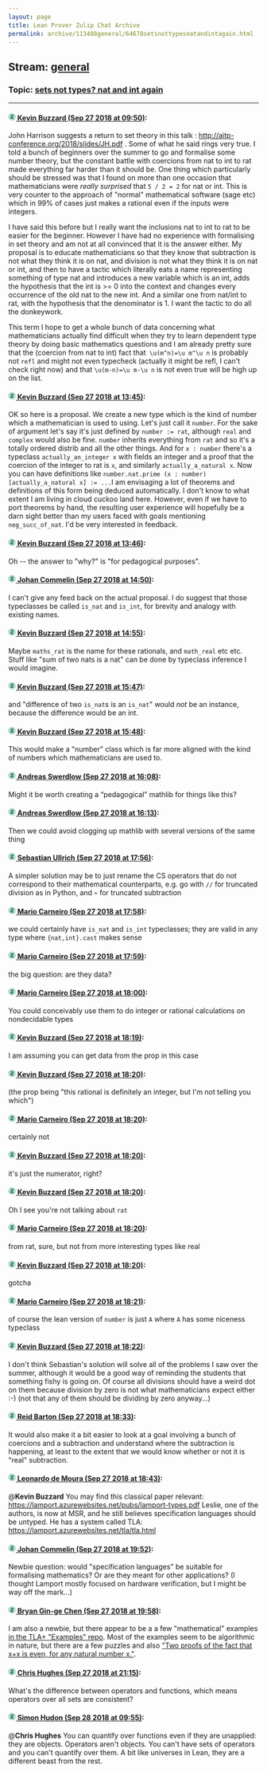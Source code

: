 ```yaml
---
layout: page
title: Lean Prover Zulip Chat Archive 
permalink: archive/113488general/64678setsnottypesnatandintagain.html
---
```


## Stream: [general](index.html)
### Topic: [sets not types? nat and int again](64678setsnottypesnatandintagain.html)

---

#### [![Click to go to Zulip](../../assets/img/zulip2.png) Kevin Buzzard (Sep 27 2018 at 09:50)](https://leanprover.zulipchat.com/#narrow/stream/113488-general/topic/sets%20not%20types%3F%20nat%20and%20int%20again/near/134728630):
John Harrison suggests a return to set theory in this talk : http://aitp-conference.org/2018/slides/JH.pdf . Some of what he said rings very true. I told a bunch of beginners over the summer to go and formalise some number theory, but the constant battle with coercions from nat to int to rat made everything far harder than it should be. One thing which particularly should be stressed was that I found on more than one occasion that mathematicians were *really surprised* that `5 / 2 = 2` for nat or int. This is very counter to the approach of "normal" mathematical software (sage etc) which in 99% of cases just makes a rational even if the inputs were integers. 

I have said this before but I really want the inclusions nat to int to rat to be easier for the beginner. However I have had no experience with formalising in set theory and am not at all convinced that it is the answer either. My proposal is to educate mathematicians so that they know that subtraction is not what they think it is on nat, and division is not what they think it is on nat or int, and then to have a tactic which literally eats a name representing something of type nat and introduces a new variable which is an int, adds the hypothesis that the int is >= 0 into the context and changes every occurrence of the old nat to the new int. And a similar one from nat/int to rat, with the hypothesis that the denominator is 1. I want the tactic to do all the donkeywork. 

This term I hope to get a whole bunch of data concerning what mathematicians actually find difficult when they try to learn dependent type theory by doing basic mathematics questions and I am already pretty sure that the (coercion from nat to int) fact that` \u(m^n)=\u m^\u n` is probably not `refl` and might not even typecheck (actually it might be refl, I can't check right now) and that `\u(m-n)=\u m-\u n` is not even true will be high up on the list.

#### [![Click to go to Zulip](../../assets/img/zulip2.png) Kevin Buzzard (Sep 27 2018 at 13:45)](https://leanprover.zulipchat.com/#narrow/stream/113488-general/topic/sets%20not%20types%3F%20nat%20and%20int%20again/near/134738904):
OK so here is a proposal. We create a new type which is the kind of number which a mathematician is used to using. Let's just call it `number`. For the sake of argument let's say it's just defined by `number := rat`, although `real` and `complex` would also be fine. `number` inherits everything from `rat` and so it's a totally ordered distrib and all the other things. And for `x : number` there's a typeclass `actually_an_integer x` with fields an integer and a proof that the coercion of the integer to rat is `x`, and similarly `actually_a_natural x`. Now you can have definitions like `number.nat.prime (x : number) [actually_a_natural x] := ...`I am envisaging a lot of theorems and definitions of this form being deduced automatically. I don't know to what extent I am living in cloud cuckoo land here. However, even if we have to port theorems by hand, the resulting user experience will hopefully be a darn sight better than my users faced with goals mentioning `neg_succ_of_nat`. I'd be very interested in feedback.

#### [![Click to go to Zulip](../../assets/img/zulip2.png) Kevin Buzzard (Sep 27 2018 at 13:46)](https://leanprover.zulipchat.com/#narrow/stream/113488-general/topic/sets%20not%20types%3F%20nat%20and%20int%20again/near/134738938):
Oh -- the answer to "why?" is "for pedagogical purposes".

#### [![Click to go to Zulip](../../assets/img/zulip2.png) Johan Commelin (Sep 27 2018 at 14:50)](https://leanprover.zulipchat.com/#narrow/stream/113488-general/topic/sets%20not%20types%3F%20nat%20and%20int%20again/near/134742043):
I can't give any feed back on the actual proposal. I do suggest that those typeclasses be called `is_nat` and `is_int`, for brevity and analogy with existing names.

#### [![Click to go to Zulip](../../assets/img/zulip2.png) Kevin Buzzard (Sep 27 2018 at 14:55)](https://leanprover.zulipchat.com/#narrow/stream/113488-general/topic/sets%20not%20types%3F%20nat%20and%20int%20again/near/134742305):
Maybe `maths_rat` is the name for these rationals, and `math_real` etc etc. Stuff like "sum of two nats is a nat" can be done by typeclass inference I would imagine.

#### [![Click to go to Zulip](../../assets/img/zulip2.png) Kevin Buzzard (Sep 27 2018 at 15:47)](https://leanprover.zulipchat.com/#narrow/stream/113488-general/topic/sets%20not%20types%3F%20nat%20and%20int%20again/near/134745401):
and "difference of two `is_nat`s is an `is_nat`" would *not* be an instance, because the difference would be an int.

#### [![Click to go to Zulip](../../assets/img/zulip2.png) Kevin Buzzard (Sep 27 2018 at 15:48)](https://leanprover.zulipchat.com/#narrow/stream/113488-general/topic/sets%20not%20types%3F%20nat%20and%20int%20again/near/134745472):
This would make a "number" class which is far more aligned with the kind of numbers which mathematicians are used to.

#### [![Click to go to Zulip](../../assets/img/zulip2.png) Andreas Swerdlow (Sep 27 2018 at 16:08)](https://leanprover.zulipchat.com/#narrow/stream/113488-general/topic/sets%20not%20types%3F%20nat%20and%20int%20again/near/134746770):
Might it be worth creating a “pedagogical” mathlib for things like this?

#### [![Click to go to Zulip](../../assets/img/zulip2.png) Andreas Swerdlow (Sep 27 2018 at 16:13)](https://leanprover.zulipchat.com/#narrow/stream/113488-general/topic/sets%20not%20types%3F%20nat%20and%20int%20again/near/134747033):
Then we could avoid clogging up mathlib with several versions of the same thing

#### [![Click to go to Zulip](../../assets/img/zulip2.png) Sebastian Ullrich (Sep 27 2018 at 17:56)](https://leanprover.zulipchat.com/#narrow/stream/113488-general/topic/sets%20not%20types%3F%20nat%20and%20int%20again/near/134754586):
A simpler solution may be to just rename the CS operators that do not correspond to their mathematical counterparts, e.g. go with `//` for truncated division as in Python, and `∸` for truncated subtraction

#### [![Click to go to Zulip](../../assets/img/zulip2.png) Mario Carneiro (Sep 27 2018 at 17:58)](https://leanprover.zulipchat.com/#narrow/stream/113488-general/topic/sets%20not%20types%3F%20nat%20and%20int%20again/near/134754728):
we could certainly have `is_nat` and `is_int` typeclasses; they are valid in any type where `{nat,int}.cast` makes sense

#### [![Click to go to Zulip](../../assets/img/zulip2.png) Mario Carneiro (Sep 27 2018 at 17:59)](https://leanprover.zulipchat.com/#narrow/stream/113488-general/topic/sets%20not%20types%3F%20nat%20and%20int%20again/near/134754777):
the big question: are they data?

#### [![Click to go to Zulip](../../assets/img/zulip2.png) Mario Carneiro (Sep 27 2018 at 18:00)](https://leanprover.zulipchat.com/#narrow/stream/113488-general/topic/sets%20not%20types%3F%20nat%20and%20int%20again/near/134754907):
You could conceivably use them to do integer or rational calculations on nondecidable types

#### [![Click to go to Zulip](../../assets/img/zulip2.png) Kevin Buzzard (Sep 27 2018 at 18:19)](https://leanprover.zulipchat.com/#narrow/stream/113488-general/topic/sets%20not%20types%3F%20nat%20and%20int%20again/near/134756208):
I am assuming you can get data from the prop in this case

#### [![Click to go to Zulip](../../assets/img/zulip2.png) Kevin Buzzard (Sep 27 2018 at 18:20)](https://leanprover.zulipchat.com/#narrow/stream/113488-general/topic/sets%20not%20types%3F%20nat%20and%20int%20again/near/134756234):
(the prop being "this rational is definitely an integer, but I'm not telling you which")

#### [![Click to go to Zulip](../../assets/img/zulip2.png) Mario Carneiro (Sep 27 2018 at 18:20)](https://leanprover.zulipchat.com/#narrow/stream/113488-general/topic/sets%20not%20types%3F%20nat%20and%20int%20again/near/134756275):
certainly not

#### [![Click to go to Zulip](../../assets/img/zulip2.png) Kevin Buzzard (Sep 27 2018 at 18:20)](https://leanprover.zulipchat.com/#narrow/stream/113488-general/topic/sets%20not%20types%3F%20nat%20and%20int%20again/near/134756289):
it's just the numerator, right?

#### [![Click to go to Zulip](../../assets/img/zulip2.png) Kevin Buzzard (Sep 27 2018 at 18:20)](https://leanprover.zulipchat.com/#narrow/stream/113488-general/topic/sets%20not%20types%3F%20nat%20and%20int%20again/near/134756303):
Oh I see you're not talking about `rat`

#### [![Click to go to Zulip](../../assets/img/zulip2.png) Mario Carneiro (Sep 27 2018 at 18:20)](https://leanprover.zulipchat.com/#narrow/stream/113488-general/topic/sets%20not%20types%3F%20nat%20and%20int%20again/near/134756307):
from rat, sure, but not from more interesting types like real

#### [![Click to go to Zulip](../../assets/img/zulip2.png) Kevin Buzzard (Sep 27 2018 at 18:20)](https://leanprover.zulipchat.com/#narrow/stream/113488-general/topic/sets%20not%20types%3F%20nat%20and%20int%20again/near/134756309):
gotcha

#### [![Click to go to Zulip](../../assets/img/zulip2.png) Mario Carneiro (Sep 27 2018 at 18:21)](https://leanprover.zulipchat.com/#narrow/stream/113488-general/topic/sets%20not%20types%3F%20nat%20and%20int%20again/near/134756347):
of course the lean version of `number` is just `A` where `A` has some niceness typeclass

#### [![Click to go to Zulip](../../assets/img/zulip2.png) Kevin Buzzard (Sep 27 2018 at 18:22)](https://leanprover.zulipchat.com/#narrow/stream/113488-general/topic/sets%20not%20types%3F%20nat%20and%20int%20again/near/134756459):
I don't think Sebastian's solution will solve all of the problems I saw over the summer, although it would be a good way of reminding the students that something fishy is going on. Of course all divisions should have a weird dot on them because division by zero is not what mathematicians expect either :-) (not that any of them should be dividing by zero anyway...)

#### [![Click to go to Zulip](../../assets/img/zulip2.png) Reid Barton (Sep 27 2018 at 18:33)](https://leanprover.zulipchat.com/#narrow/stream/113488-general/topic/sets%20not%20types%3F%20nat%20and%20int%20again/near/134757204):
It would also make it a bit easier to look at a goal involving a bunch of coercions and a subtraction and understand where the subtraction is happening, at least to the extent that we would know whether or not it is "real" subtraction.

#### [![Click to go to Zulip](../../assets/img/zulip2.png) Leonardo de Moura (Sep 27 2018 at 18:43)](https://leanprover.zulipchat.com/#narrow/stream/113488-general/topic/sets%20not%20types%3F%20nat%20and%20int%20again/near/134757867):
@**Kevin Buzzard** You may find this classical paper relevant: https://lamport.azurewebsites.net/pubs/lamport-types.pdf
Leslie, one of the authors, is now at MSR, and he still believes specification languages should be untyped. He has a system called TLA: https://lamport.azurewebsites.net/tla/tla.html

#### [![Click to go to Zulip](../../assets/img/zulip2.png) Johan Commelin (Sep 27 2018 at 19:52)](https://leanprover.zulipchat.com/#narrow/stream/113488-general/topic/sets%20not%20types%3F%20nat%20and%20int%20again/near/134762284):
Newbie question: would "specification languages" be suitable for formalising mathematics? Or are they meant for other applications? (I thought Lamport mostly focused on hardware verification, but I might be way off the mark...)

#### [![Click to go to Zulip](../../assets/img/zulip2.png) Bryan Gin-ge Chen (Sep 27 2018 at 19:58)](https://leanprover.zulipchat.com/#narrow/stream/113488-general/topic/sets%20not%20types%3F%20nat%20and%20int%20again/near/134762697):
I am also a newbie, but there appear to be a a few "mathematical" examples [in the TLA+ "Examples" repo](https://github.com/tlaplus/Examples). Most of the examples seem to be algorithmic in nature, but there are a few puzzles and also ["Two proofs of the fact that x+x is even, for any natural number x."](https://github.com/tlaplus/Examples/tree/master/specifications/sums_even).

#### [![Click to go to Zulip](../../assets/img/zulip2.png) Chris Hughes (Sep 27 2018 at 21:15)](https://leanprover.zulipchat.com/#narrow/stream/113488-general/topic/sets%20not%20types%3F%20nat%20and%20int%20again/near/134767673):
What's the difference between operators and functions, which means operators over all sets are consistent?

#### [![Click to go to Zulip](../../assets/img/zulip2.png) Simon Hudon (Sep 28 2018 at 09:55)](https://leanprover.zulipchat.com/#narrow/stream/113488-general/topic/sets%20not%20types%3F%20nat%20and%20int%20again/near/134807973):
@**Chris Hughes** You can quantify over functions even if they are unapplied: they are objects. Operators aren't objects. You can't have sets of operators and you can't quantify over them. A bit like universes in Lean, they are a different beast from the rest.

